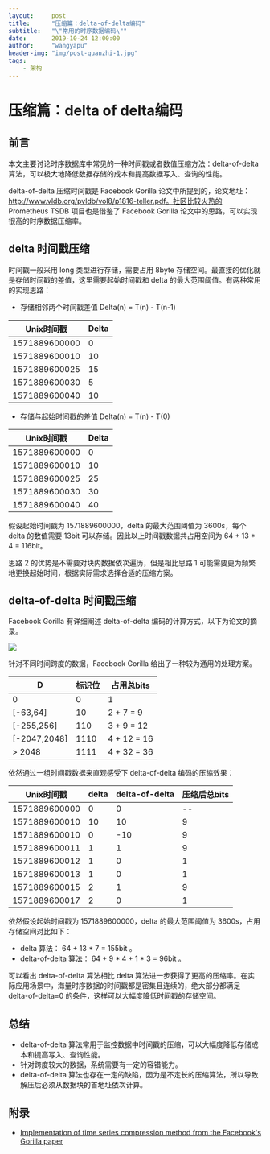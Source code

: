 ```yaml
---
layout:     post
title:      "压缩篇：delta-of-delta编码"
subtitle:   "\"常用的时序数据编码\""
date:       2019-10-24 12:00:00
author:     "wangyapu"
header-img: "img/post-quanzhi-1.jpg"
tags:
    - 架构
---
```


# 压缩篇：delta of delta编码

## 前言

本文主要讨论时序数据库中常见的一种时间戳或者数值压缩方法：delta-of-delta 算法，可以极大地降低数据存储的成本和提高数据写入、查询的性能。

delta-of-delta 压缩时间戳是 Facebook Gorilla 论文中所提到的，论文地址：http://www.vldb.org/pvldb/vol8/p1816-teller.pdf。社区比较火热的 Prometheus TSDB 项目也是借鉴了 Facebook Gorilla 论文中的思路，可以实现很高的时序数据压缩率。

## delta 时间戳压缩

时间戳一般采用 long 类型进行存储，需要占用 8byte 存储空间。最直接的优化就是存储时间戳的差值，这里需要起始时间戳和 delta 的最大范围阈值。有两种常用的实现思路：

- 存储相邻两个时间戳差值 Delta(n) = T(n) - T(n-1)

| Unix时间戳 | Delta |
| --- | --- |
| 1571889600000 | 0 |
| 1571889600010 | 10 |
| 1571889600025 | 15 |
| 1571889600030 | 5 |
| 1571889600040 | 10 |

- 存储与起始时间戳的差值 Delta(n) = T(n) - T(0)

| Unix时间戳 | Delta |
| --- | --- |
| 1571889600000 | 0 |
| 1571889600010 | 10 |
| 1571889600025 | 25 |
| 1571889600030 | 30 |
| 1571889600040 | 40 |

假设起始时间戳为 1571889600000，delta 的最大范围阈值为 3600s，每个 delta 的数值需要 13bit 可以存储。因此以上时间戳数据共占用空间为 64 + 13 * 4 = 116bit。

思路 2 的优势是不需要对块内数据依次遍历，但是相比思路 1 可能需要更为频繁地更换起始时间，根据实际需求选择合适的压缩方案。

## delta-of-delta 时间戳压缩

Facebook Gorilla 有详细阐述 delta-of-delta 编码的计算方式，以下为论文的摘录。

![](http://wangyapu.iocoder.cn/15721031272785.jpg)

针对不同时间跨度的数据，Facebook Gorilla 给出了一种较为通用的处理方案。

| D | 标识位 | 占用总bits |
| --- | --- | --- |
| 0 | 0 | 1 |
| [-63,64] | 10 | 2 + 7 = 9 |
| [-255,256]  | 110 | 3 + 9 = 12 |
| [-2047,2048]  | 1110 | 4 + 12 = 16 |
| > 2048 | 1111 | 4 + 32 = 36 |

依然通过一组时间戳数据来直观感受下 delta-of-delta 编码的压缩效果：

| Unix时间戳 | delta | delta-of-delta | 压缩后总bits |
| --- | --- | --- | --- |
| 1571889600000 | 0 | 0 | -- |
| 1571889600010 | 10 | 10 | 9 |
| 1571889600010 | 0 | -10 | 9 |
| 1571889600011 | 1 | 1 | 9 |
| 1571889600012 | 1 | 0 | 1 |
| 1571889600013 | 1 | 0 | 1 |
| 1571889600015 | 2 | 1 | 9 |
| 1571889600017 | 2 | 0 | 1 |

依然假设起始时间戳为 1571889600000，delta 的最大范围阈值为 3600s，占用存储空间对比如下：

- delta 算法： 64 + 13 * 7 = 155bit 。
- delta-of-delta 算法： 64 + 9 * 4 + 1 * 3 = 96bit 。

可以看出 delta-of-delta 算法相比 delta 算法进一步获得了更高的压缩率。在实际应用场景中，海量时序数据的时间戳都是密集且连续的，绝大部分都满足 delta-of-delta=0 的条件，这样可以大幅度降低时间戳的存储空间。

## 总结

- delta-of-delta 算法常用于监控数据中时间戳的压缩，可以大幅度降低存储成本和提高写入、查询性能。
- 针对跨度较大的数据，系统需要有一定的容错能力。
- delta-of-delta 算法也存在一定的缺陷，因为是不定长的压缩算法，所以导致解压后必须从数据块的首地址依次计算。

## 附录

- [Implementation of time series compression method from the Facebook's Gorilla paper
](https://github.com/burmanm/gorilla-tsc)


